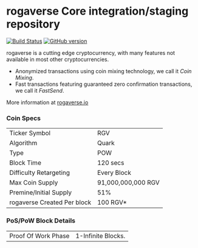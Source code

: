 rogaverse Core integration/staging repository
=====================================

[![Build Status](https://travis-ci.org/rogaverse-Project/rogaverse.svg?branch=master)](https://travis-ci.org/rogaverse-Project/rogaverse) [![GitHub version](https://badge.fury.io/gh/rogaverse-Project%2Frogaverse.svg)](https://badge.fury.io/gh/rogaverse-Project%2Frogaverse)

rogaverse is a cutting edge cryptocurrency, with many features not available in most other cryptocurrencies.
- Anonymized transactions using coin mixing technology, we call it _Coin Mixing_.
- Fast transactions featuring guaranteed zero confirmation transactions, we call it _FastSend_.


More information at [rogaverse.io](http://www.rogaverse.io)

### Coin Specs
<table>
<tr><td>Ticker Symbol</td><td>RGV</td></tr>
<tr><td>Algorithm</td><td>Quark</td></tr>
<tr><td>Type</td><td>POW</td></tr>
<tr><td>Block Time</td><td>120 secs</td></tr>
<tr><td>Difficulty Retargeting</td><td>Every Block</td></tr>
<tr><td>Max Coin Supply</td><td>91,000,000,000 RGV</td></tr>
<tr><td>Premine/Initial Supply</td><td>51%</td></tr>
<tr><td>rogaverse Created Per block</td><td>100 RGV*</td></tr>
</table>


### PoS/PoW Block Details
<table>
<tr><td>Proof Of Work Phase</td><td>1-Infinite Blocks.</td></tr>
</table>

